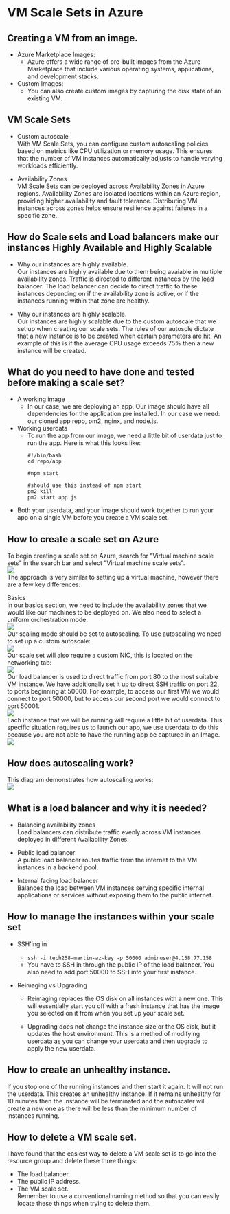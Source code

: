 # VM Scale Sets in Azure
## Creating a VM from an image.
  - Azure Marketplace Images:
    - Azure offers a wide range of pre-built images from the Azure Marketplace that include various operating systems, applications, and development stacks.
  - Custom Images:
    - You can also create custom images by capturing the disk state of an existing VM. 
  
## VM Scale Sets
  - Custom autoscale<br>
    With VM Scale Sets, you can configure custom autoscaling policies based on metrics like CPU utilization or memory usage. This ensures that the number of VM instances automatically adjusts to handle varying workloads efficiently.

  - Availability Zones<br>
    VM Scale Sets can be deployed across Availability Zones in Azure regions. Availability Zones are isolated locations within an Azure region, providing higher availability and fault tolerance. Distributing VM instances across zones helps ensure resilience against failures in a specific zone.


## How do Scale sets and Load balancers make our instances Highly Available and Highly Scalable
- Why our instances are highly available.<br>
Our instances are highly available due to them being avaiable in multiple availability zones. Traffic is directed to different instances by the load balancer. The load balancer can decide to direct traffic to these instances depending on if the availability zone is active, or if the instances running within that zone are healthy.

- Why our instances are highly scalable.<br>
Our instances are highly scalable due to the custom autoscale that we set up when creating our scale sets. The rules of our autoscle dictate that a new instance is to be created when certain parameters are hit. An example of this is if the average CPU usage exceeds 75% then a new instance will be created.



## What do you need to have done and tested before making a scale set?
- A working image
  - In our case, we are deploying an app. Our image should have all dependencies for the application pre installed. In our case we need: our cloned app repo, pm2, nginx, and node.js.
- Working userdata
  - To run the app from our image, we need a little bit of userdata just to run the app. Here is what this looks like:
    ```
    #!/bin/bash
    cd repo/app

    #npm start

    #should use this instead of npm start
    pm2 kill
    pm2 start app.js 
    ```
- Both your userdata, and your image should work together to run your app on a single VM before you create a VM scale set.

## How to create a scale set on Azure

To begin creating a scale set on Azure, search for "Virtual machine scale sets" in the search bar and select "Virtual machine scale sets".<br>
![](<images 2/image-27.png>)<br>
The approach is very similar to setting up a virtual machine, however there are a few key differences:

Basics<br>
In our basics section, we need to include the availability zones that we would like our machines to be deployed on. We also need to select a uniform orchestration mode.<br>
![](<images 2/image-23.png>)<br>
Our scaling mode should be set to autoscaling. To use autoscaling we need to set up a custom autoscale:<br>
![](<images 2/image-26.png>)<br>
Our scale set will also require a custom NIC, this is located on the networking tab:<br>
![](<images 2/image-24.png>)<br>
Our load balancer is used to direct traffic from port 80 to the most suitable VM instance. We have additionally set it up to direct SSH traffic on port 22, to ports beginning at 50000. For example, to access our first VM we would connect to port 50000, but to access our second port we would connect to port 50001.<br>
![](<images 2/image-22.png>)<br>
Each instance that we will be running will require a little bit of userdata. This specific situation requires us to launch our app, we use userdata to do this because you are not able to have the running app be captured in an Image.<br>
![](<images 2/image-25.png>)<br>

## How does autoscaling work?

This diagram demonstrates how autoscaling works:<br>
![](<images 2/New Project (1) (1).png>)<br>

## What is a load balancer and why it is needed?
  - Balancing availability zones<br>
    Load balancers can distribute traffic evenly across VM instances deployed in different Availability Zones. 

  - Public load balancer<br>
    A public load balancer routes traffic from the internet to the VM instances in a backend pool.

  - Internal facing load balancer<br>
    Balances the load between VM instances serving specific internal applications or services without exposing them to the public internet.
## How to manage the instances within your scale set
- SSH'ing in
  - `ssh -i tech258-martin-az-key -p 50000 adminuser@4.158.77.158`
  - You have to SSH in through the public IP of the load balancer. You also need to add port 50000 to SSH into your first instance.
  
- Reimaging vs Upgrading

  - Reimaging replaces the OS disk on all instances with a new one. This will essentially start you off with a fresh instance that has the image you selected on it from when you set up your scale set.

  - Upgrading does not change the instance size or the OS disk, but it updates the host environment. This is a method of modifying userdata as you can change your userdata and then upgrade to apply the new userdata.

## How to create an unhealthy instance.
If you stop one of the running instances and then start it again. It will not run the userdata. This creates an unhealthy instance. If it remains unhealthy for 10 minutes then the instance will be terminated and the autoscaler will create a new one as there will be less than the minimum number of instances running.

## How to delete a VM scale set.
I have found that the easiest way to delete a VM scale set is to go into the resource group and delete these three things:<br>
- The load balancer.
- The public IP address.
- The VM scale set.<br>
Remember to use a conventional naming method so that you can easily locate these things when trying to delete them.









